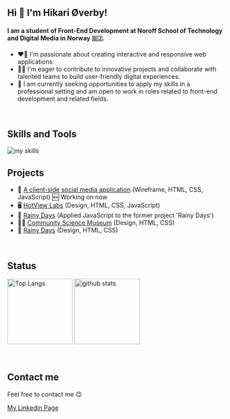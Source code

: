 ## Hi 👋 I'm Hikari Øverby!

#### I am a student of Front-End Development at Noroff School of Technology and Digital Media in Norway 🇸🇯.

- ❤️‍🔥 I'm passionate about creating interactive and responsive web applications.
- 👩‍💻 I'm eager to contribute to innovative projects and collaborate with talented teams to build user-friendly digital experiences.
- 💼 I am currently seeking opportunities to apply my skills in a professional setting and am open to work in roles related to front-end development and related fields.

<br>

## Skills and Tools

<img alt="my skills" src="https://skillicons.dev/icons?theme=light&perline=8&i=js,html,css,github,figma,xd" />

<br>

## Projects

- 📱 [A client-side social media application](https://github.com/NoroffFEU/fed2-js2-ca-H-chai) (Wireframe, HTML, CSS, JavaScript) 🆕 Working on now
- 🖥 [HotView Labs](https://github.com/NoroffFEU/FED1-PE1-H-chai) (Design, HTML, CSS, JavaScript) 
- 🧥 [Rainy Days](https://github.com/H-chai/JS1-CA) (Applied JavaScript to the former project 'Rainy Days')
- 👩‍🔬 [Community Science Museum](https://github.com/H-chai/Semester-Project-1) (Design, HTML, CSS)
- 🌂 [Rainy Days](https://github.com/NoroffFEU/html-css-course-assignment-Hikari) (Design, HTML, CSS)

<br>

## Status

<p align="left"> 
  <img alt="Top Langs" height="150px" src="https://github-readme-stats.vercel.app/api/top-langs/?username=H-chai&layout=compact&show_icons=true" />
  <img alt="github stats" height="150px" src="https://github-readme-stats.vercel.app/api?username=H-chai" />
</p>

<br>

## Contact me

Feel free to contact me 😊

[My Linkedin Page](https://www.linkedin.com/in/hikari-%C3%B8verby-957493241)
